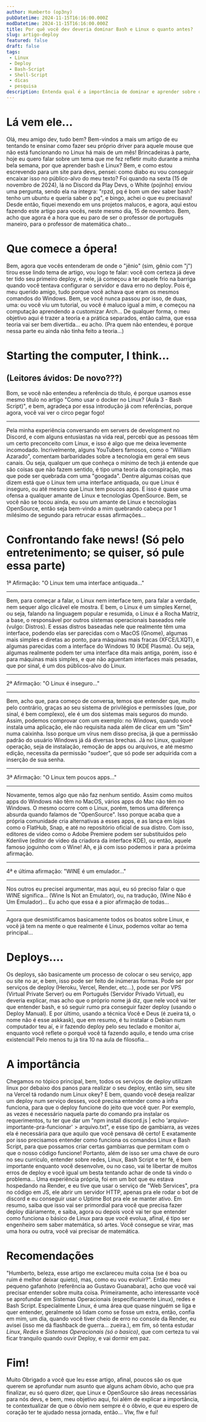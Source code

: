 ```yaml
---
author: Humberto (op3ny)
pubDatetime: 2024-11-15T16:16:00.000Z
modDatetime: 2024-11-15T16:16:00.000Z
title: Por quê você dev deveria dominar Bash e Linux o quanto antes?
slug: artigo-deploy
featured: false
draft: false
tags:
 - Linux
 - Deploy
 - Bash-Script
 - Shell-Script
 - dicas
 - pesquisa
description: Entenda qual é a importância de dominar e aprender sobre duas coisas que estão muito presentes na vida de todos nós, seja nos sites que você acessa, seja nos seus sites.
---
```



# Lá vem ele...

Olá, meu amigo dev, tudo bem? Bem-vindos a mais um artigo de eu tentando te ensinar como fazer seu próprio driver para aquele mouse que não está funcionando no Linux há mais de um mês! Brincadeiras à parte, hoje eu quero falar sobre um tema que me fez refletir muito durante a minha bela semana, por que aprender bash e Linux? Bem, e como estou escrevendo para um site para devs, pensei: como diabo eu vou conseguir encaixar isso no público-alvo do meu texto? Foi quando na sexta (15 de novembro de 2024), lá no Discord da Play Devs, o White (pojinho) enviou uma pergunta, sendo ela na íntegra: "rpzd, pq é bom um dev saber bash? tenho um ubuntu e queria saber o pq", e bingo, achei o que eu precisava! Desde então, fiquei mexendo em uns projetos malucos, e agora, aqui estou fazendo este artigo para vocês, neste mesmo dia, 15 de novembro. Bem, acho que agora é a hora que eu paro de ser o professor de português maneiro, para o professor de matemática chato...  

# Que comece a ópera!  

Bem, agora que vocês entenderam de onde o "jênio" (sim, gênio com "j") tirou esse lindo tema de artigo, vou logo te falar: você com certeza já deve ter tido seu primeiro deploy, e nele, já começou a ter aquele frio na barriga quando você tentava configurar o servidor e dava erro no deploy. Pois é, meu querido amigo, tudo porque você achava que eram os mesmos comandos do Windows. Bem, se você nunca passou por isso, de duas, uma: ou você viu um tutorial, ou você é maluco igual a mim, e começou na computação aprendendo a customizar Arch... De qualquer forma, o meu objetivo aqui é trazer a teoria e a prática separados, então calma, que essa teoria vai ser bem divertida... eu acho. (Pra quem não entendeu, é porque nessa parte eu ainda não tinha feito a teoria...)  

# Starting the computer, I think...  
## (Leitores ávidos: De novo???)  

Bom, se você não entendeu a referência do título, é porque usamos esse mesmo título no artigo "Como usar o docker no Linux? (Aula 3 - Bash Script)", e bem, agradeça por essa introdução já com referências, porque agora, você vai ver o circo pegar fogo!  

---

Pela minha experiência conversando em servers de development no Discord, e com alguns entusiastas na vida real, percebi que as pessoas têm um certo preconceito com Linux, e isso é algo que me deixa levemente incomodado. Incrivelmente, alguns YouTubers famosos, como o "William Azarado", comentam barbaridades sobre a tecnologia em geral em seus canais. Ou seja, qualquer um que conheça o mínimo de tech já entende que são coisas que não fazem sentido, é tipo uma teoria da conspiração, mas que pode ser quebrada com uma "googada". Dentre algumas coisas que dizem está que o Linux tem uma interface antiquada, ou que Linux é inseguro, ou até mesmo que Linux tem poucos apps. E isso é quase uma ofensa a qualquer amante de Linux e tecnologias OpenSource. Bem, se você não se tocou ainda, eu sou um amante de Linux e tecnologias OpenSource, então seja bem-vindo a mim quebrando cabeça por 1 milésimo de segundo para retrucar essas afirmações...  

# Confrontando fake news! (Só pelo entretenimento; se quiser, só pule essa parte)  

1ª Afirmação: "O Linux tem uma interface antiquada..."  

---

Bem, para começar a falar, o Linux nem interface tem, para falar a verdade, nem sequer algo clicável ele mostra. E bem, o Linux é um simples Kernel, ou seja, falando na linguagem popular e resumida, o Linux é a Rocha Matriz, a base, o responsável por outros sistemas operacionais baseados nele (vulgo: Distros). E essas distros baseadas nele que realmente têm uma interface, podendo elas ser parecidas com o MacOS (Gnome), algumas mais simples e diretas ao ponto, para máquinas mais fracas (XFCE/LXQT), e algumas parecidas com a interface do Windows 10 (KDE Plasma). Ou seja, algumas realmente podem ter uma interface dita mais antiga, porém, isso é para máquinas mais simples, e que não aguentam interfaces mais pesadas, que por sinal, é um dos públicos-alvo do Linux.  

---

2ª Afirmação: "O Linux é inseguro..."  

---

Bem, acho que, para começo de conversa, temos que entender que, muito pelo contrário, graças ao seu sistema de privilégios e permissões (que, por sinal, é bem complexo), ele é um dos sistemas mais seguros do mundo. Assim, podemos comprovar com um exemplo: no Windows, quando você instala uma aplicação, ele não requisita nada além de clicar em um "Sim" numa caixinha. Isso porque um vírus nem disso precisa, já que a permissão padrão do usuário Windows já dá diversas brechas. Já no Linux, qualquer operação, seja de instalação, remoção de apps ou arquivos, e até mesmo edição, necessita da permissão "sudoer", que só pode ser adquirida com a inserção de sua senha.  

---

3ª Afirmação: "O Linux tem poucos apps..."  

---

Novamente, temos algo que não faz nenhum sentido. Assim como muitos apps do Windows não têm no MacOS, vários apps do Mac não têm no Windows. O mesmo ocorre com o Linux, porém, temos uma diferença absurda quando falamos de "OpenSource". Isso porque acaba que a própria comunidade cria alternativas a esses apps, e as lança em lojas como o FlatHub, Snap, e até no repositório oficial de sua distro. Com isso, editores de vídeo como o Adobe Premiere podem ser substituídos pelo Kdenlive (editor de vídeo da criadora da interface KDE), ou então, aquele famoso joguinho com o Wine! Ah, e já com isso podemos ir para a próxima afirmação.  

---

4ª e última afirmação: "WINE é um emulador..."  

---

Nos outros eu precisei argumentar, mas aqui, eu só preciso falar o que WINE significa... (Wine Is Not an Emulator), ou, na tradução, (Wine Não é Um Emulador)... Eu acho que essa é a pior afirmação de todas...  

---

Agora que desmistificamos basicamente todos os boatos sobre Linux, e você já tem na mente o que realmente é Linux, podemos voltar ao tema principal...  


# Deploys....

Os deploys, são basicamente um processo de colocar o seu serviço, app ou site no ar, e bem, isso pode ser feito de inúmeras formas. Pode ser por serviços de deploy (Heroku, Vercel, Render, etc...), pode ser por VPS (Virtual Private Server) ou em Português (Servidor Privado Virtual), eu deveria explicar, mas acho que o próprio nome já diz, que nele você vai ter que entender bash, e só seguir rumo pra conseguir fazer deploy (usando o Deploy Manual). E por último, usando a técnica Você e Deus (é zueira tá, o nome não é esse askkask), que em resumo, é tu instalar o Debian num computador teu aí, e ir fazendo deploy pelo seu teclado e monitor aí, enquanto você reflete o porquê você tá fazendo aquilo, e tendo uma crise existencial! Pelo menos tu já tira 10 na aula de filosofia...


# A importância

Chegamos no tópico principal, bem, todos os serviços de deploy utilizam linux por debaixo dos panos para realizar o seu deploy, então sim, seu site na Vercel tá rodando num Linux okey? E bem, quando você deseja realizar um deploy num serviço desses, você precisa entender como a infra funciona, para que o deploy funcione do jeito que você quer. Por exemplo, as vezes é necessário naquela parte do comando pra instalar os requerimentos, tu ter que dar um "npm install discord.js | echo 'arquivo-importante-pra-funcionar' > arquivo.txt", e esse tipo de gambiarra, as vezes ela é necessária para que aquilo que você pensava dê certo! E exatamente por isso precisamos entender como funciona os comandos Linux e Bash Script, para que possamos criar certas gambiarras que permitam com o que o nosso código funcione! Portanto, além de isso ser uma chave de ouro no seu currículo, entender sobre redes, Linux, Bash Script e ter fé, é bem importante enquanto você desenvolve, ou no caso, vai te libertar de muitos erros de deploy e você igual um besta tentando achar de onde tá vindo o problema... Uma experiência própria, foi em um bot que eu estava hospedando na Render, e eu tive que usar o serviço de "Web Services", pra no código em JS, ele abrir um servidor HTTP, apenas pra ele rodar o bot de discord e eu conseguir usar o Uptime Bot pra ele se manter ativo. Em resumo, saiba que isso vai ser primordial para você que precisa fazer deploy diáriamente, e saiba, agora ou depois você vai ter que entender como funciona o básico de Linux para que você evolua, afinal, é tipo ser engenheiro sem saber matemática, só artes. Você consegue se virar, mas uma hora ou outra, você vai precisar de matemática.


# Recomendações

"Humberto, beleza, esse artigo me exclareceu muita coisa (se é boa ou ruim é melhor deixar quieto), mas, como eu vou evoluir?". Então meu pequeno gafanhoto (referência ao Gustavo Guanabara), acho que você vai precisar entender sobre muita coisa. Primeiramente, acho interessante você se aprofundar em Sistemas Operacionais (especificamente Linux), redes e Bash Script. Especialmente Linux, é uma área que quase ninguém se liga e quer entender, geralmente só lidam como se fosse um extra, então, confia em mim, um dia, quando você tiver cheio de erro no console da Render, eu avisei (isso me dá flashback de guerra... zueira.), em fim, só tenta estudar *Linux*, *Redes* e *Sistemas Operacionais (só o basico)*, que com certeza tu vai ficar tranquilo quando ouvir Deploy, e vai dormir em paz.


# Fim!

Muito Obrigado a você que leu esse artigo, afinal, poucos são os que querem se aprofundar num asunto que alguns acham óbvio, acho que pra finalizar, eu só quero dizer, que Linux e OpenSource são áreas necessárias para nós devs, e bem, meu objetivo aqui, foi além de explicar a importância, te contextualizar de que o óbvio nem sempre é o óbvio, e que eu espero de coração ter te ajudado nessa jornada, então... Vlw, flw e fui!
